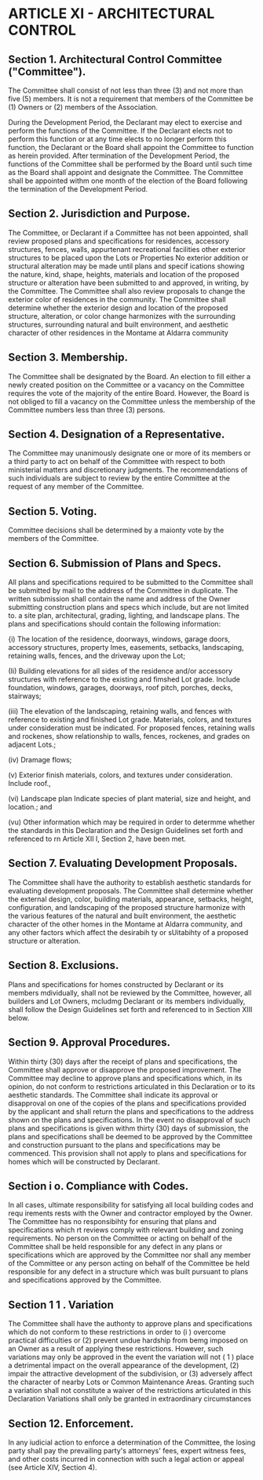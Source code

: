 # ARTICLE XI - ARCHITECTURAL CONTROL

## Section 1. Architectural Control Committee ("Committee").

The Committee
shall consist of not less than three (3) and not more than five (5) members. It is not a
requirement that members of the Committee be (1) Owners or (2) members of the
Association.

During the Development Period, the Declarant may elect to exercise and perform the
functions of the Committee. If the Declarant elects not to perform this function or at any time
elects to no longer perform this function, the Declarant or the Board shall appoint the
Committee to function as herein provided. After termination of the Development Period, the
functions of the Committee shall be performed by the Board until such time as the Board
shall appoint and designate the Committee. The Committee shall be appointed withm one
month of the election of the Board following the termination of the Development Period.

## Section 2. Jurisdiction and Purpose.

The Committee, or Declarant if a
Committee has not been appointed, shall review proposed plans and specifications for
residences, accessory structures, fences, walls, appurtenant recreational facilities other
exterior structures to be placed upon the Lots or Properties No exterior addition or
structural alteration may be made until plans and specif ications showing the nature, kind,
shape, heights, materials and location of the proposed structure or alteration have been
submitted to and approved, in writing, by the Committee. The Committee shall also review
proposals to change the exterior color of residences in the community. The Committee shall
determine whether the exterior design and location of the proposed structure, alteration, or
color change harmonizes with the surrounding structures, surrounding natural and built
environment, and aesthetic character of other residences in the Montame at Aldarra
community

## Section 3. Membership.

The Committee shall be designated by the Board. An
election to fill either a newly created position on the Committee or a vacancy on the
Committee requires the vote of the majority of the entire Board. However, the Board is not
obliged to fill a vacancy on the Committee unless the membership of the Committee
numbers less than three (3) persons.

## Section 4. Designation of a Representative.

The Committee may unanimously
designate one or more of its members or a third party to act on behalf of the Committee with
respect to both ministerial matters and discretionary judgments. The recommendations of
such individuals are subject to review by the entire Committee at the request of any member
of the Committee.

## Section 5. Voting.

Committee decisions shall be determined by a maionty vote
by the members of the Committee.

## Section 6. Submission of Plans and Specs.

All plans and specifications
required to be submitted to the Committee shall be submitted by mail to the address of the
Committee in duplicate. The written submission shall contain the name and address of the
Owner submitting construction plans and specs which include, but are not limited to. a site
plan, architectural, grading, lighting, and landscape plans. The plans and specifications
should contain the following information:

{i) The location of the residence, doorways, windows, garage doors, accessory
structures, property Imes, easements, setbacks, landscaping, retaining walls,
fences, and the driveway upon the Lot;

(Ii) Building elevations for all sides of the residence and/or accessory structures
with reference to the existing and fimshed Lot grade. Include foundation,
windows, garages, doorways, roof pitch, porches, decks, stairways;

(iii) The elevation of the landscaping, retaining walls, and fences with reference to
existing and finished Lot grade. Materials, colors, and textures under
consideration must be indicated. For proposed fences, retaining walls and
rockenes, show relationship to walls, fences, rockenes, and grades on
adjacent Lots.;

(iv) Dramage flows;

(v) Exterior finish materials, colors, and textures under consideration. Include
roof.,

(vi) Landscape plan Indicate species of plant material, size and height, and
location.; and

(vu) Other information which may be required in order to determme whether the
standards in this Declaration and the Design Guidelines set forth and
referenced to rn Article XII I, Section 2, have been met.

## Section 7. Evaluating Development Proposals.

The Committee shall have the
authority to establish aesthetic standards for evaluating development proposals. The
Committee shall determine whether the external design, color, building materials,
appearance, setbacks, height, configuration, and landscaping of the proposed structure
harmonize with the various features of the natural and built environment, the aesthetic
character of the other homes in the Montame at Aldarra community, and any other factors
which affect the desirabih ty or sUitabihty of a proposed structure or alteration.

## Section 8. Exclusions.

Plans and specifications for homes constructed by
Declarant or its members mdividually, shall not be reviewed by the Committee, however, all
builders and Lot Owners, mcludmg Declarant or its members individually, shall follow the
Design Guidelines set forth and referenced to in Section XIII below.

## Section 9. Approval Procedures.

Within thirty (30) days after the receipt of
plans and specifications, the Committee shall approve or disapprove the proposed
improvement. The Committee may decline to approve plans and specifications which, in its
opinion, do not conform to restrictions articulated in this Declaration or to its aesthetic
standards. The Committee shall indicate its approval or disapproval on one of the copies of
the plans and specifications provided by the applicant and shall return the plans and
specifications to the address shown on the plans and specifications. In the event no
disapproval of such plans and specifications is given withm thirty (30) days of submission,
the plans and specifications shall be deemed to be approved by the Committee and
construction pursuant to the plans and specifications may be commenced. This provision
shall not apply to plans and specifications for homes which will be constructed by Declarant.

## Section i o. Compliance with Codes.

In all cases, ultimate responsibility for
satisfying all local building codes and requ irements rests with the Owner and contractor
employed by the Owner. The Committee has no responsibihty for ensuring that plans and
specifications which rt reviews comply with relevant building and zoning requirements. No
person on the Committee or acting on behalf of the Committee shall be held responsible for
any defect in any plans or specifications which are approved by the Committee nor shall any
member of the Committee or any person acting on behalf of the Committee be held
responsible for any defect in a structure which was built pursuant to plans and specifications
approved by the Committee.

## Section 1 1 . Variation

The Committee shall have the authonty to approve plans
and specifications which do not conform to these restrictions in order to (i ) overcome
practical difficulties or (2) prevent undue hardship from bemg imposed on an Owner as a
result of applying these restrictions. However, such variations may only be approved in the
event the variation will not ( 1 ) place a detrimental impact on the overall appearance of the
development, (2) impair the attractive development of the subdivision, or (3) adversely affect
the character of nearby Lots or Common Maintenance Areas. Granting such a variation
shall not constitute a waiver of the restrictions articulated in this Declaration Variations shall
only be granted in extraordinary circumstances

## Section 12. Enforcement.

In any iudicial action to enforce a determination of the
Committee, the losing party shall pay the prevailing party's attorneys' fees, expert witness
fees, and other costs incurred in connection with such a legal action or appeal (see Article
XIV, Section 4).
